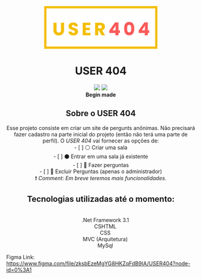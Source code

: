 <div align="center">
  <img src="/wwwroot/SVGs/logo-yellow.svg">
  <h1>USER 404</h1>
  <aside>
    <img src="https://img.shields.io/badge/status-🌓%20Begin%20Made-blue" >
    <img src="https://img.shields.io/github/license/EmilyFelicio/USER404" >
    <br>
      <strong>Begin made</strong>
  </aside>
</div>

<div align="center">
	<h2>Sobre o USER 404</h2>
	Esse projeto consiste em criar um site de pergunts anônimas. Não precisará fazer cadastro na parte inicial do projeto (então não terá uma parte de perfil).
	O <i>USER 404</i> vai fornecer as opções de:
	<br>
	- [ ] ⚪ Criar uma sala
	<br>
	- [ ] ⚫ Entrar em uma sala já existente
	<br>
	- [ ] 🔴 Fazer perguntas
	<br>
	- [ ] 🔵 Excluir Perguntas (apenas o administrador)
	<br>
	❗ <i> Comment: Em breve teremos mais funcionalidades.</i>	
</div>

<div align="center">
	<h2>Tecnologias utilizadas até o momento:</h2>
	<ul>
		<br>
	    .Net Framework 3.1  
		<br>
	    CSHTML
		<br>
	    CSS
		<br>
	    MVC (Arquitetura)
		<br>
	    MySql
		<br>
	</ul>
</div>


Figma Link: https://www.figma.com/file/zksbEzeMgYG8HKZqFdB9IA/USER404?node-id=0%3A1

